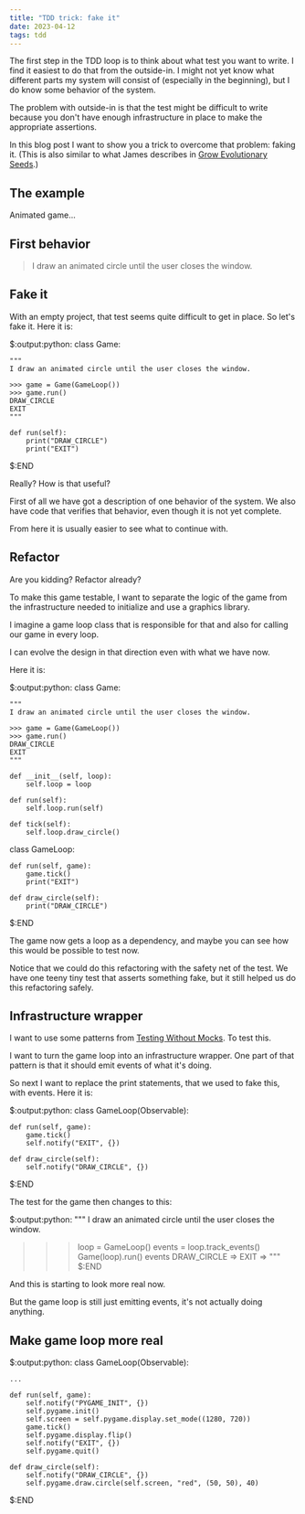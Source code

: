 ```yaml
---
title: "TDD trick: fake it"
date: 2023-04-12
tags: tdd
---
```


The first step in the TDD loop is to think about what test you want to write. I
find it easiest to do that from the outside-in. I might not yet know what
different parts my system will consist of (especially in the beginning), but I
do know some behavior of the system.

The problem with outside-in is that the test might be difficult to write
because you don't have enough infrastructure in place to make the appropriate
assertions.

In this blog post I want to show you a trick to overcome that problem: faking
it. (This is also similar to what James describes in [Grow Evolutionary
Seeds](https://www.jamesshore.com/v2/projects/nullables/testing-without-mocks#grow-seeds).)

## The example

Animated game...

## First behavior

> I draw an animated circle until the user closes the window.

## Fake it

With an empty project, that test seems quite difficult to get in place. So
let's fake it. Here it is:

$:output:python:
class Game:

    """
    I draw an animated circle until the user closes the window.

    >>> game = Game(GameLoop())
    >>> game.run()
    DRAW_CIRCLE
    EXIT
    """

    def run(self):
        print("DRAW_CIRCLE")
        print("EXIT")
$:END

Really? How is that useful?

First of all we have got a description of one behavior of the system. We also
have code that verifies that behavior, even though it is not yet complete.

From here it is usually easier to see what to continue with.

## Refactor

Are you kidding? Refactor already?

To make this game testable, I want to separate the logic of the game from the
infrastructure needed to initialize and use a graphics library.

I imagine a game loop class that is responsible for that and also for calling
our game in every loop.

I can evolve the design in that direction even with what we have now.

Here it is:

$:output:python:
class Game:

    """
    I draw an animated circle until the user closes the window.

    >>> game = Game(GameLoop())
    >>> game.run()
    DRAW_CIRCLE
    EXIT
    """

    def __init__(self, loop):
        self.loop = loop

    def run(self):
        self.loop.run(self)

    def tick(self):
        self.loop.draw_circle()

class GameLoop:

    def run(self, game):
        game.tick()
        print("EXIT")

    def draw_circle(self):
        print("DRAW_CIRCLE")
$:END

The game now gets a loop as a dependency, and maybe you can see how this would
be possible to test now.

Notice that we could do this refactoring with the safety net of the test. We
have one teeny tiny test that asserts something fake, but it still helped us do
this refactoring safely.

## Infrastructure wrapper

I want to use some patterns from [Testing Without
Mocks](https://www.jamesshore.com/v2/projects/nullables/testing-without-mocks).
To test this.

I want to turn the game loop into an infrastructure wrapper. One part of that
pattern is that it should emit events of what it's doing.

So next I want to replace the print statements, that we used to fake this, with
events. Here it is:

$:output:python:
class GameLoop(Observable):

    def run(self, game):
        game.tick()
        self.notify("EXIT", {})

    def draw_circle(self):
        self.notify("DRAW_CIRCLE", {})
$:END

The test for the game then changes to this:

$:output:python:
"""
I draw an animated circle until the user closes the window.

>>> loop = GameLoop()
>>> events = loop.track_events()
>>> Game(loop).run()
>>> events
DRAW_CIRCLE =>
EXIT =>
"""
$:END

And this is starting to look more real now.

But the game loop is still just emitting events, it's not actually doing
anything.

## Make game loop more real

$:output:python:
class GameLoop(Observable):

    ...

    def run(self, game):
        self.notify("PYGAME_INIT", {})
        self.pygame.init()
        self.screen = self.pygame.display.set_mode((1280, 720))
        game.tick()
        self.pygame.display.flip()
        self.notify("EXIT", {})
        self.pygame.quit()

    def draw_circle(self):
        self.notify("DRAW_CIRCLE", {})
        self.pygame.draw.circle(self.screen, "red", (50, 50), 40)
$:END
